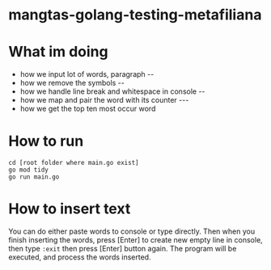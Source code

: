 # mangtas-golang-testing-metafiliana

# What im doing
- how we input lot of words, paragraph --
- how we remove the symbols --
- how we handle line break and whitespace in console --
- how we map and pair the word with its counter ---
- how we get the top ten most occur word

# How to run
```
cd [root folder where main.go exist]
go mod tidy
go run main.go
```

# How to insert text
You can do either paste words to console or type directly. Then when you finish inserting the words, press [Enter] to create new empty line in console, then type `:exit` then press [Enter] button again. The program will be executed, and process the words inserted.
